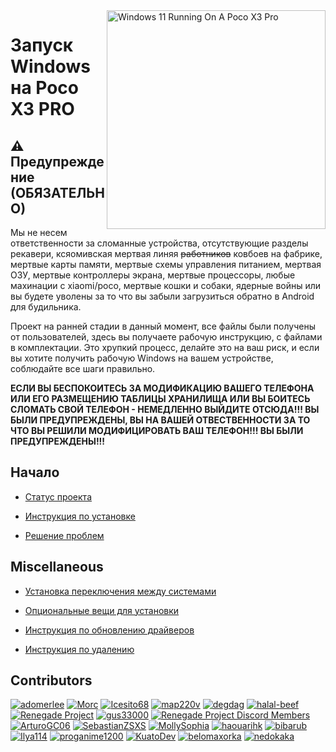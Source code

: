 <img align="right" src="https://github.com/woa-vayu/src_vayu_windows/blob/main/2Poco X3 Pro Windows.png" width="350" alt="Windows 11 Running On A Poco X3 Pro">


# Запуск Windows на Poco X3 PRO

## ⚠️ Предупреждение (ОБЯЗАТЕЛЬНО)

Мы не несем ответственности за сломанные устройства, отсутствующие разделы рекавери, ксяомивская мертвая линяя ~~работников~~ ковбоев на фабрике, мертвые карты памяти, мертвые схемы управления питанием, мертвая ОЗУ, мертвые контроллеры экрана, мертвые процессоры, любые махинации с xiaomi/poco, мертвые кошки и собаки, ядерные войны или вы будете уволены за то что вы забыли загрузиться обратно в Android для будильника.

Проект на ранней стадии в данный момент, все файлы были получены от пользователей, здесь вы получаете рабочую инструкцию, с файлами в комплектации. Это хрупкий процесс, делайте это на ваш риск, и если вы хотите получить рабочую Windows на вашем устройстве, соблюдайте все шаги правильно.

**ЕСЛИ ВЫ БЕСПОКОИТЕСЬ ЗА МОДИФИКАЦИЮ ВАШЕГО ТЕЛЕФОНА ИЛИ ЕГО РАЗМЕЩЕНИЮ ТАБЛИЦЫ ХРАНИЛИЩА ИЛИ ВЫ БОИТЕСЬ СЛОМАТЬ СВОЙ ТЕЛЕФОН - НЕМЕДЛЕННО ВЫЙДИТЕ ОТСЮДА!!! ВЫ БЫЛИ ПРЕДУПРЕЖДЕНЫ, ВЫ НА ВАШЕЙ ОТВЕСТВЕННОСТИ ЗА ТО ЧТО ВЫ РЕШИЛИ МОДИФИЦИРОВАТЬ ВАШ ТЕЛЕФОН!!! ВЫ БЫЛИ ПРЕДУПРЕЖДЕНЫ!!!**


## Начало

- [Статус проекта](guide/status-ru.md)

- [Инструкция по установке](guide/install-1-ru.md)

- [Решение проблем](guide/troubleshooting-ru.md)


## Miscellaneous

- [Установка переключения между системами](guide/dualboot-en.md)

- [Опциональные вещи для установки](guide/postinstall-en.md)

- [Инструкция по обновлению драйверов](guide/update-en.md)

- [Инструкция по удалению](guide/uninstall-en.md)

## Contributors

[<img alt="adomerlee" src="https://images.weserv.nl/?url=https://avatars.githubusercontent.com/u/109386069?v=4&w=45&fit=cover&mask=circle&maxage=7d" />](https://github.com/adomerlee)
[<img alt="Morc" src="https://images.weserv.nl/?url=https://avatars.githubusercontent.com/u/13377926?v=4&w=45&fit=cover&mask=circle&maxage=7d" />](https://github.com/TheMorc)
[<img alt="Icesito68" src="https://images.weserv.nl/?url=https://avatars.githubusercontent.com/u/113939920?v=4&w=45&fit=cover&mask=circle&maxage=7d" />](https://github.com/Icesito68)
[<img alt="map220v" src="https://images.weserv.nl/?url=https://avatars.githubusercontent.com/u/14368485?v=4&w=45&fit=cover&mask=circle&maxage=7d" />](https://github.com/map220v)
[<img alt="degdag" src="https://images.weserv.nl/?url=https://avatars.githubusercontent.com/u/22778181?v=4&w=45&fit=cover&mask=circle&maxage=7d" />](https://github.com/degdag)
[<img alt="halal-beef" src="https://images.weserv.nl/?url=https://avatars.githubusercontent.com/u/78730004?v=4&w=45&fit=cover&mask=circle&maxage=7d" />](https://github.com/halal-beef)
[<img alt="Renegade Project" src="https://images.weserv.nl/?url=https://avatars.githubusercontent.com/u/63859504?s=200&v=4&w=45&fit=cover&mask=circle&maxage=7d" />](https://github.com/edk2-porting)
[<img alt="gus33000" src="https://images.weserv.nl/?url=https://avatars.githubusercontent.com/u/3755345?v=4&w=45&fit=cover&mask=circle&maxage=7d" />](https://github.com/gus33000)
[<img alt="Renegade Project Discord Members" src="https://images.weserv.nl/?url=https://cdn.discordapp.com/icons/736563593058713690/68f67bfddf4390b11effc99917b16338.webp?size=256&w=45&fit=cover&mask=circle&maxage=7d" />](https://discord.gg/XXBWfag)
[<img alt="ArturoGC06" src="https://images.weserv.nl/?url=https://avatars.githubusercontent.com/u/76574534?v=4&w=45&fit=cover&mask=circle&maxage=7d" />](https://github.com/ArtturoGC06)
[<img alt="SebastianZSXS" src="https://images.weserv.nl/?url=https://avatars.githubusercontent.com/u/111822607?v=4&w=45&fit=cover&mask=circle&maxage=7d" />](https://github.com/SebastianZSXS)
[<img alt="MollySophia" src="https://images.weserv.nl/?url=https://avatars.githubusercontent.com/u/20746884?v=4&w=45&fit=cover&mask=circle&maxage=7d" />](https://github.com/MollySophia)
[<img alt="haouarihk" src="https://images.weserv.nl/?url=https://avatars.githubusercontent.com/u/57036855?v=4&w=45&fit=cover&mask=circle&maxage=7d" />](https://github.com/haouarihk)
[<img alt="bibarub" src="https://images.weserv.nl/?url=https://avatars.githubusercontent.com/u/73599925?v=4&w=45&fit=cover&mask=circle&maxage=7d" />](https://github.com/bibarub)
[<img alt="Ilya114" src="https://images.weserv.nl/?url=https://avatars.githubusercontent.com/u/93242944?v=4&w=45&fit=cover&mask=circle&maxage=7d" />](https://github.com/Ilya114)
[<img alt="proganime1200" src="https://images.weserv.nl/?url=https://avatars.githubusercontent.com/u/32473502?v=4&w=45&fit=cover&mask=circle&maxage=7d" />](https://github.com/proganime1200)
[<img alt="KuatoDev" src="https://images.weserv.nl/?url=https://avatars.githubusercontent.com/u/17999613?v=4&w=45&fit=cover&mask=circle&maxage=7d" />](https://github.com/KuatoDev)
[<img alt="belomaxorka" src="https://images.weserv.nl/?url=https://avatars.githubusercontent.com/u/54049465?v=4&w=45&fit=cover&mask=circle&maxage=7d" />](https://github.com/belomaxorka)
[<img alt="nedokaka" src="https://images.weserv.nl/?url=https://avatars.githubusercontent.com/u/104865210?v=4&w=45&fit=cover&mask=circle&maxage=7d" />](https://github.com/nedokaka)


